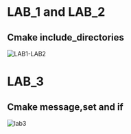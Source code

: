 
# LAB_1 and  LAB_2  
## Cmake include_directories
![LAB1-LAB2](https://github.com/Mahmoud-Ismail98/Cmake-Moatasem-Elsayed/assets/63348980/78f4682e-2969-4669-96df-c06539bdaeee)
# LAB_3  
## Cmake message,set and if 

![lab3](https://github.com/Mahmoud-Ismail98/Cmake-Moatasem-Elsayed/assets/63348980/dcc31d57-93e6-4d34-96b2-00114f21546e)